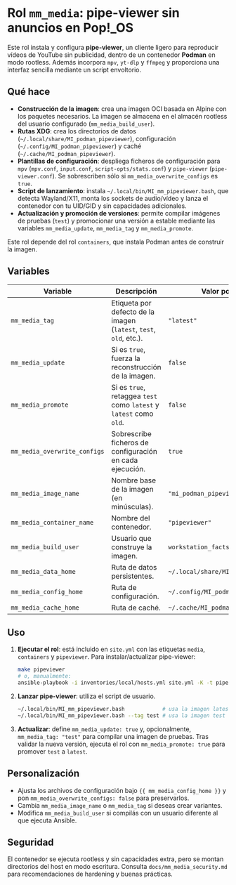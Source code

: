 # Rol `mm_media`: pipe-viewer sin anuncios en Pop!\_OS

Este rol instala y configura **pipe-viewer**, un cliente ligero para reproducir vídeos de YouTube sin publicidad, dentro de un contenedor **Podman** en modo rootless.  Además incorpora `mpv`, `yt-dlp` y `ffmpeg` y proporciona una interfaz sencilla mediante un script envoltorio.

## Qué hace

* **Construcción de la imagen**: crea una imagen OCI basada en Alpine con los paquetes necesarios. La imagen se almacena en el almacén rootless del usuario configurado (`mm_media_build_user`).
* **Rutas XDG**: crea los directorios de datos (`~/.local/share/MI_podman_pipeviewer`), configuración (`~/.config/MI_podman_pipeviewer`) y caché (`~/.cache/MI_podman_pipeviewer`).
* **Plantillas de configuración**: despliega ficheros de configuración para `mpv` (`mpv.conf`, `input.conf`, `script-opts/stats.conf`) y `pipe-viewer` (`pipe-viewer.conf`).  Se sobrescriben sólo si `mm_media_overwrite_configs` es `true`.
* **Script de lanzamiento**: instala `~/.local/bin/MI_mm_pipeviewer.bash`, que detecta Wayland/X11, monta los sockets de audio/vídeo y lanza el contenedor con tu UID/GID y sin capacidades adicionales.
* **Actualización y promoción de versiones**: permite compilar imágenes de pruebas (`test`) y promocionar una versión a estable mediante las variables `mm_media_update`, `mm_media_tag` y `mm_media_promote`.

Este rol depende del rol `containers`, que instala Podman antes de construir la imagen.

## Variables

| Variable                     | Descripción                                                        | Valor por defecto                     |
| ---------------------------- | ------------------------------------------------------------------ | ------------------------------------- |
| `mm_media_tag`               | Etiqueta por defecto de la imagen (`latest`, `test`, `old`, etc.). | `"latest"`                            |
| `mm_media_update`            | Si es `true`, fuerza la reconstrucción de la imagen.               | `false`                               |
| `mm_media_promote`           | Si es `true`, retaggea `test` como `latest` y `latest` como `old`. | `false`                               |
| `mm_media_overwrite_configs` | Sobrescribe ficheros de configuración en cada ejecución.           | `true`                                |
| `mm_media_image_name`        | Nombre base de la imagen (en minúsculas).                          | `"mi_podman_pipeviewer"`              |
| `mm_media_container_name`    | Nombre del contenedor.                                             | `"pipeviewer"`                        |
| `mm_media_build_user`        | Usuario que construye la imagen.                                   | `workstation_facts_user`              |
| `mm_media_data_home`         | Ruta de datos persistentes.                                        | `~/.local/share/MI_podman_pipeviewer` |
| `mm_media_config_home`       | Ruta de configuración.                                             | `~/.config/MI_podman_pipeviewer`      |
| `mm_media_cache_home`        | Ruta de caché.                                                     | `~/.cache/MI_podman_pipeviewer`       |

## Uso

1. **Ejecutar el rol**: está incluido en `site.yml` con las etiquetas `media`, `containers` y `pipeviewer`.  Para instalar/actualizar pipe-viewer:

   ```bash
   make pipeviewer
   # o, manualmente:
   ansible-playbook -i inventories/local/hosts.yml site.yml -K -t pipeviewer
   ```

2. **Lanzar pipe-viewer**: utiliza el script de usuario.

   ```bash
   ~/.local/bin/MI_mm_pipeviewer.bash            # usa la imagen latest
   ~/.local/bin/MI_mm_pipeviewer.bash --tag test # usa la imagen test
   ```

3. **Actualizar**: define `mm_media_update: true` y, opcionalmente, `mm_media_tag: "test"` para compilar una imagen de pruebas.  Tras validar la nueva versión, ejecuta el rol con `mm_media_promote: true` para promover `test` a `latest`.

## Personalización

* Ajusta los archivos de configuración bajo `{{ mm_media_config_home }}` y pon `mm_media_overwrite_configs: false` para preservarlos.
* Cambia `mm_media_image_name` o `mm_media_tag` si deseas crear variantes.
* Modifica `mm_media_build_user` si compilás con un usuario diferente al que ejecuta Ansible.

## Seguridad

El contenedor se ejecuta rootless y sin capacidades extra, pero se montan directorios del host en modo escritura.  Consulta `docs/mm_media_security.md` para recomendaciones de hardening y buenas prácticas.
